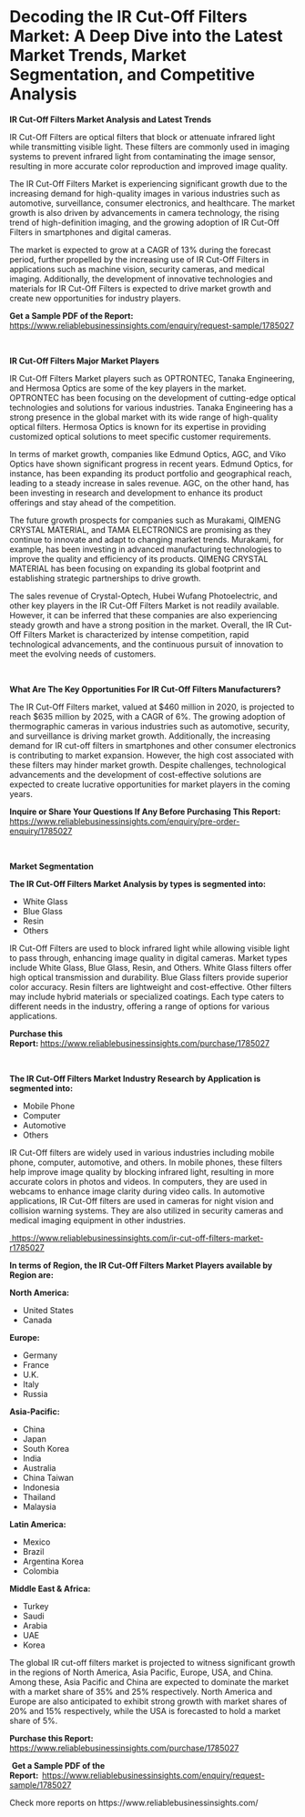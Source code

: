 <p><h1>Decoding the IR Cut-Off Filters Market: A Deep Dive into the Latest Market Trends, Market Segmentation, and Competitive Analysis</h1></p><p><strong>IR Cut-Off Filters Market Analysis and Latest Trends</strong></p>
<p><p>IR Cut-Off Filters are optical filters that block or attenuate infrared light while transmitting visible light. These filters are commonly used in imaging systems to prevent infrared light from contaminating the image sensor, resulting in more accurate color reproduction and improved image quality.</p><p>The IR Cut-Off Filters Market is experiencing significant growth due to the increasing demand for high-quality images in various industries such as automotive, surveillance, consumer electronics, and healthcare. The market growth is also driven by advancements in camera technology, the rising trend of high-definition imaging, and the growing adoption of IR Cut-Off Filters in smartphones and digital cameras.</p><p>The market is expected to grow at a CAGR of 13% during the forecast period, further propelled by the increasing use of IR Cut-Off Filters in applications such as machine vision, security cameras, and medical imaging. Additionally, the development of innovative technologies and materials for IR Cut-Off Filters is expected to drive market growth and create new opportunities for industry players.</p></p>
<p><strong>Get a Sample PDF of the Report:&nbsp;</strong> <a href="https://www.reliablebusinessinsights.com/enquiry/request-sample/1785027">https://www.reliablebusinessinsights.com/enquiry/request-sample/1785027</a></p>
<p>&nbsp;</p>
<p><strong>IR Cut-Off Filters Major Market Players</strong></p>
<p><p>IR Cut-Off Filters Market players such as OPTRONTEC, Tanaka Engineering, and Hermosa Optics are some of the key players in the market. OPTRONTEC has been focusing on the development of cutting-edge optical technologies and solutions for various industries. Tanaka Engineering has a strong presence in the global market with its wide range of high-quality optical filters. Hermosa Optics is known for its expertise in providing customized optical solutions to meet specific customer requirements.</p><p>In terms of market growth, companies like Edmund Optics, AGC, and Viko Optics have shown significant progress in recent years. Edmund Optics, for instance, has been expanding its product portfolio and geographical reach, leading to a steady increase in sales revenue. AGC, on the other hand, has been investing in research and development to enhance its product offerings and stay ahead of the competition.</p><p>The future growth prospects for companies such as Murakami, QIMENG CRYSTAL MATERIAL, and TAMA ELECTRONICS are promising as they continue to innovate and adapt to changing market trends. Murakami, for example, has been investing in advanced manufacturing technologies to improve the quality and efficiency of its products. QIMENG CRYSTAL MATERIAL has been focusing on expanding its global footprint and establishing strategic partnerships to drive growth.</p><p>The sales revenue of Crystal-Optech, Hubei Wufang Photoelectric, and other key players in the IR Cut-Off Filters Market is not readily available. However, it can be inferred that these companies are also experiencing steady growth and have a strong position in the market. Overall, the IR Cut-Off Filters Market is characterized by intense competition, rapid technological advancements, and the continuous pursuit of innovation to meet the evolving needs of customers.</p></p>
<p>&nbsp;</p>
<p><strong>What Are The Key Opportunities For IR Cut-Off Filters Manufacturers?</strong></p>
<p><p>The IR Cut-Off Filters market, valued at $460 million in 2020, is projected to reach $635 million by 2025, with a CAGR of 6%. The growing adoption of thermographic cameras in various industries such as automotive, security, and surveillance is driving market growth. Additionally, the increasing demand for IR cut-off filters in smartphones and other consumer electronics is contributing to market expansion. However, the high cost associated with these filters may hinder market growth. Despite challenges, technological advancements and the development of cost-effective solutions are expected to create lucrative opportunities for market players in the coming years.</p></p>
<p><strong>Inquire or Share Your Questions If Any Before Purchasing This Report:</strong> <a href="https://www.reliablebusinessinsights.com/enquiry/pre-order-enquiry/1785027">https://www.reliablebusinessinsights.com/enquiry/pre-order-enquiry/1785027</a></p>
<p>&nbsp;</p>
<p><strong>Market Segmentation</strong></p>
<p><strong>The IR Cut-Off Filters Market Analysis by types is segmented into:</strong></p>
<p><ul><li>White Glass</li><li>Blue Glass</li><li>Resin</li><li>Others</li></ul></p>
<p><p>IR Cut-Off Filters are used to block infrared light while allowing visible light to pass through, enhancing image quality in digital cameras. Market types include White Glass, Blue Glass, Resin, and Others. White Glass filters offer high optical transmission and durability. Blue Glass filters provide superior color accuracy. Resin filters are lightweight and cost-effective. Other filters may include hybrid materials or specialized coatings. Each type caters to different needs in the industry, offering a range of options for various applications.</p></p>
<p><strong>Purchase this Report:&nbsp;</strong><a href="https://www.reliablebusinessinsights.com/purchase/1785027">https://www.reliablebusinessinsights.com/purchase/1785027</a></p>
<p>&nbsp;</p>
<p><strong>The IR Cut-Off Filters Market Industry Research by Application is segmented into:</strong></p>
<p><ul><li>Mobile Phone</li><li>Computer</li><li>Automotive</li><li>Others</li></ul></p>
<p><p>IR Cut-Off filters are widely used in various industries including mobile phone, computer, automotive, and others. In mobile phones, these filters help improve image quality by blocking infrared light, resulting in more accurate colors in photos and videos. In computers, they are used in webcams to enhance image clarity during video calls. In automotive applications, IR Cut-Off filters are used in cameras for night vision and collision warning systems. They are also utilized in security cameras and medical imaging equipment in other industries.</p></p>
<p><a href="https://www.reliablebusinessinsights.com/ir-cut-off-filters-market-r1785027">&nbsp;https://www.reliablebusinessinsights.com/ir-cut-off-filters-market-r1785027</a></p>
<p><strong>In terms of Region, the IR Cut-Off Filters Market Players available by Region are:</strong></p>
<p>
    <p> <strong> North America: </strong>
        <ul>
            <li>United States</li>
            <li>Canada</li>
        </ul>
        </p> 
    <p> <strong> Europe: </strong>
        <ul>
            <li>Germany</li>
            <li>France</li>
            <li>U.K.</li>
            <li>Italy</li>
            <li>Russia</li>
        </ul>
        </p> 
    <p> <strong> Asia-Pacific: </strong>
        <ul>
            <li>China</li>
            <li>Japan</li>
            <li>South Korea</li>
            <li>India</li>
            <li>Australia</li>
            <li>China Taiwan</li>
            <li>Indonesia</li>
            <li>Thailand</li>
            <li>Malaysia</li>
        </ul>
        </p> 
    <p> <strong> Latin America: </strong>
        <ul>
            <li>Mexico</li>
            <li>Brazil</li>
            <li>Argentina Korea</li>
            <li>Colombia</li>
        </ul>
        </p> 
    <p> <strong> Middle East & Africa: </strong>
        <ul>
            <li>Turkey</li>
            <li>Saudi</li>
            <li>Arabia</li>
            <li>UAE</li>
            <li>Korea</li>
        </ul>
    </p>
    </p>
<p><p>The global IR cut-off filters market is projected to witness significant growth in the regions of North America, Asia Pacific, Europe, USA, and China. Among these, Asia Pacific and China are expected to dominate the market with a market share of 35% and 25% respectively. North America and Europe are also anticipated to exhibit strong growth with market shares of 20% and 15% respectively, while the USA is forecasted to hold a market share of 5%.</p></p>
<p><strong>Purchase this Report: </strong><a href="https://www.reliablebusinessinsights.com/purchase/1785027">https://www.reliablebusinessinsights.com/purchase/1785027</a></p>
<p>&nbsp;<strong>Get a Sample PDF of the Report:&nbsp;&nbsp;</strong><a href="https://www.reliablebusinessinsights.com/enquiry/request-sample/1785027">https://www.reliablebusinessinsights.com/enquiry/request-sample/1785027</a></p>
<p><strong></strong></p>
<p>Check more reports on https://www.reliablebusinessinsights.com/</p>
